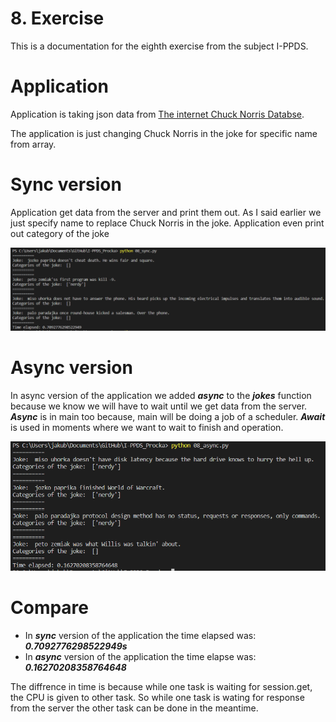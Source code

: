 # 8. Exercise
This is a documentation for the eighth exercise from the subject I-PPDS.

# Application
Application is taking json data from [The internet Chuck Norris Databse](http://www.icndb.com/).

The application is just changing Chuck Norris in the joke for specific name from array.

# Sync version
Application get data from the server and print them out. As I said earlier we just specify name
to replace Chuck Norris in the joke. Application even print out category of the joke

![Bad Release](https://raw.githubusercontent.com/Rokulus/I-PPDS_Procka/08/images/sync.png)

# Async version
In async version of the application we added ***async*** to the ***jokes*** function because we know
we will have to wait until we get data from the server. ***Async*** is in main too because, main will
be doing a job of a scheduler. ***Await*** is used in moments where we want to wait to finish and operation.

![Bad Release](https://raw.githubusercontent.com/Rokulus/I-PPDS_Procka/08/images/async.png)

# Compare
-   In ***sync*** version of the application the time elapsed was: ***0.7092776298522949s***
-   In ***async*** version of the application the time elapse was: ***0.16270208358764648***

The diffrence in time is because while one task is waiting for session.get, the CPU is given to other task. So while one task is wating for response from the server the other task can be done in the meantime.


